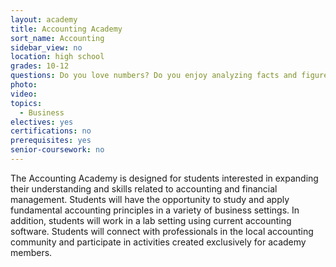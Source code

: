 ```yaml
---
layout: academy
title: Accounting Academy
sort_name: Accounting
sidebar_view: no
location: high school
grades: 10-12
questions: Do you love numbers? Do you enjoy analyzing facts and figures?
photo:
video:
topics:
  - Business
electives: yes
certifications: no
prerequisites: yes
senior-coursework: no
---
```


The Accounting Academy is designed for students interested in expanding their understanding and skills related to accounting and financial management. Students will have the opportunity to study and apply fundamental accounting principles in a variety of business settings. In addition, students will work in a lab setting using current accounting software. Students will connect with professionals in the local accounting community and participate in activities created exclusively for academy members.
